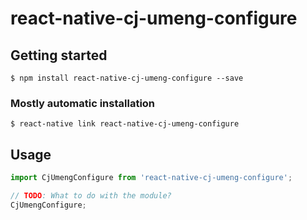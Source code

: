 # react-native-cj-umeng-configure

## Getting started

`$ npm install react-native-cj-umeng-configure --save`

### Mostly automatic installation

`$ react-native link react-native-cj-umeng-configure`

## Usage
```javascript
import CjUmengConfigure from 'react-native-cj-umeng-configure';

// TODO: What to do with the module?
CjUmengConfigure;
```
